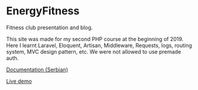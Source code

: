 # EnergyFitness
Fitness club presentation and blog.

This site was made for my second PHP course at the beginning of 2019.
Here I learnt Laravel, Eloquent, Artisan, Middleware, Requests, logs, routing system, MVC design pattern, etc.
We were not allowed to use premade auth.

[Documentation (Serbian)](https://github.com/jovan-rankovic/EnergyFitness/blob/master/public/files/php2_doc_145_14.pdf)

[Live demo](http://energyfitness2019.000webhostapp.com/)
